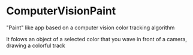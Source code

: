 # ComputerVisionPaint
"Paint" like app based on a computer vision color tracking algorithm

It folows an object of a selected color that you wave in front of a camera, drawing a colorful track
